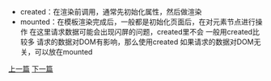 - created：在渲染前调用，通常先初始化属性，然后做渲染
- mounted：在模板渲染完成后，一般都是初始化页面后，在对元素节点进行操作
                   在这里请求数据可能会出现闪屏的问题，created里不会
        一般用created比较多
        请求的数据对DOM有影响，那么使用created
        如果请求的数据对DOM无关，可以放在mounted


[上一篇](https://hyramxue.github.io/post/shuo-yi-xia-ni-dui-vue-sheng-ming-zhou-qi-de-li-jie-%E3%80%82.html)
[下一篇](https://hyramxue.github.io/post/vue-zhong-de-xiu-shi-fu-you-na-xie-%EF%BC%9F.html)